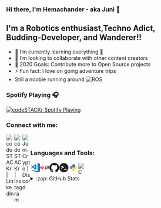 ### Hi there, I'm Hemachander - aka Juni 👋



## I'm a Robotics enthusiast,Techno Adict, Budding-Developer, and Wanderer!!

- 🌱 I’m currently learning everything 🤣
- 👯 I’m looking to collaborate with other content creators
- 🥅 2020 Goals: Contribute more to Open Source projects
- ⚡ Fun fact: I love on going adventure trips
- Still a noobie running around <img alt="ROS" width="30px" src="https://upload.wikimedia.org/wikipedia/commons/thumb/b/bb/Ros_logo.svg/1200px-Ros_logo.svg.png"/>

### Spotify Playing 🎧

[<img src="https://novatorem-5tqkc0wdm.vercel.app/api/spotify-playing" alt="codeSTACKr Spotify Playing" width="350" />](https://open.spotify.com/user/g7l82xy6yjc9q0hbhddbwyf3z)

### Connect with me:


[<img align="left" alt="codeSTACKr | LinkedIn" width="22px" src="https://cdn.jsdelivr.net/npm/simple-icons@v3/icons/linkedin.svg" />][linkedin]
[<img align="left" alt="codeSTACKr | Instagram" width="22px" src="https://cdn.jsdelivr.net/npm/simple-icons@v3/icons/instagram.svg" />][instagram]
[<img align="left" alt="Juni-Crypto | Discord" width="22px" src="https://cdn.iconscout.com/icon/free/png-512/discord-3-569463.png"/>][Discord]

<br />

### Languages and Tools:

<img align="left" alt="Visual Studio Code" width="26px" src="https://raw.githubusercontent.com/github/explore/80688e429a7d4ef2fca1e82350fe8e3517d3494d/topics/visual-studio-code/visual-studio-code.png" />
<img align="left" alt="Git" width="26px" src="https://raw.githubusercontent.com/github/explore/80688e429a7d4ef2fca1e82350fe8e3517d3494d/topics/git/git.png" />
<img align="left" alt="GitHub" width="26px" src="https://raw.githubusercontent.com/github/explore/78df643247d429f6cc873026c0622819ad797942/topics/github/github.png" />
<img align="left" alt="Terminal" width="26px" src="https://raw.githubusercontent.com/github/explore/80688e429a7d4ef2fca1e82350fe8e3517d3494d/topics/terminal/terminal.png" />
<img align="left" alt="Python" width="26px" src="https://raw.githubusercontent.com/github/explore/80688e429a7d4ef2fca1e82350fe8e3517d3494d/topics/python/python.png"/>
<img align="left" alt="C" width="26px" src="https://cdn.iconscout.com/icon/free/png-512/c-programming-569564.png"/>


<br/>
<br/>

<details>
  <summary>:zap: GitHub Stats</summary>
  <img align="left" alt="Jun-Crypto GitHub Stats" src="https://github-readme-stats.codestackr.vercel.app/api?username=Juni-crypto&show_icons=true&hide_border=true" />
</details>

[instagram]: https://instagram.com/currently_in_845process?igshid=35f2lyej4ldk
[linkedin]: https://www.linkedin.com/in/hema-chander-0984b8176/
[Discord]:https://discord.gg/pKQrkMHwnM">



